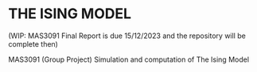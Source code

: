 # THE ISING MODEL

(WIP: MAS3091 Final Report is due 15/12/2023 and the repository will be complete then)

MAS3091 (Group Project) Simulation and computation of The Ising Model

